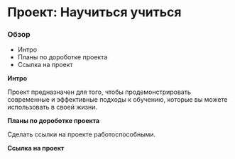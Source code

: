 # Проект: Научиться учиться

### Обзор
* Интро
* Планы по дороботке проекта
* Ссылка на проект

**Интро**

Проект предназначен для того, чтобы продемонстрировать современные и эффективные подходы к обучению, которые вы можете использовать в своей жизни.

**Планы по дороботке проекта**

Сделать ссылки на проекте работоспособными.

**Ссылка на проект**

